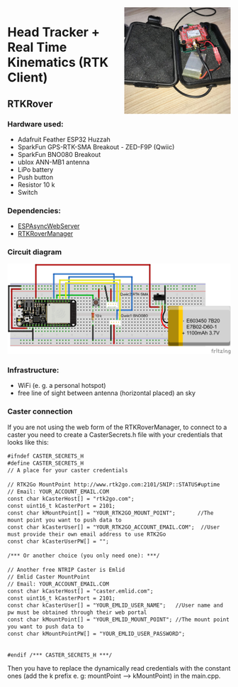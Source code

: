 <img align="right" src="./screenshots/rtkrover.jpeg" width="240"/> 

# Head Tracker + Real Time Kinematics (RTK Client)
## RTKRover

### Hardware used:   
* Adafruit Feather ESP32 Huzzah 
* SparkFun GPS-RTK-SMA Breakout - ZED-F9P (Qwiic)
* SparkFun BNO080 Breakout
* ublox ANN-MB1 antenna
* LiPo battery
* Push button
* Resistor 10 k
* Switch

### Dependencies:
* [ESPAsyncWebServer](https://github.com/me-no-dev/ESPAsyncWebServer)
* [RTKRoverManager](https://github.com/audio-communication-group/RTKRoverManager)

### Circuit diagram
![plot](./fritzing/RTKRover-bb.png)

### Infrastructure:
* WiFi (e. g. a personal hotspot)
* free line of sight between antenna (horizontal placed) an sky

### Caster connection
If you are not using the web form of the RTKRoverManager, to connect to a caster you need to create a CasterSecrets.h file with your credentials that looks like this:

````
#ifndef CASTER_SECRETS_H
#define CASTER_SECRETS_H
// A place for your caster credentials

// RTK2Go MountPoint http://www.rtk2go.com:2101/SNIP::STATUS#uptime
// Email: YOUR_ACCOUNT_EMAIL.COM
const char kCasterHost[] = "rtk2go.com";
const uint16_t kCasterPort = 2101;
const char kMountPoint[] = "YOUR_RTK2GO_MOUNT_POINT";       //The mount point you want to push data to
const char kCasterUser[] = "YOUR_RTK2GO_ACCOUNT_EMAIL.COM";  //User must provide their own email address to use RTK2Go
const char kCasterUserPW[] = "";

/*** Or another choice (you only need one): ***/

// Another free NTRIP Caster is Emlid
// Emlid Caster MountPoint
// Email: YOUR_ACCOUNT_EMAIL.COM
const char kCasterHost[] = "caster.emlid.com";
const uint16_t kCasterPort = 2101;
const char kCasterUser[] = "YOUR_EMLID_USER_NAME";   //User name and pw must be obtained through their web portal
const char kMountPoint[] = "YOUR_EMLID_MOUNT_POINT"; //The mount point you want to push data to
const char kMountPointPW[] = "YOUR_EMLID_USER_PASSWORD";


#endif /*** CASTER_SECRETS_H ***/

````

Then you have to replace the dynamically read credentials with the constant ones (add the k prefix e. g: mountPoint --> kMountPoint) in the main.cpp.
